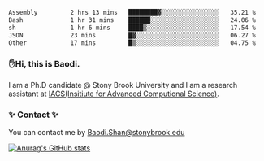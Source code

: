 <!--START_SECTION:waka-->

```txt
Assembly         2 hrs 13 mins   ████████▓░░░░░░░░░░░░░░░░   35.21 %
Bash             1 hr 31 mins    ██████░░░░░░░░░░░░░░░░░░░   24.06 %
sh               1 hr 6 mins     ████▒░░░░░░░░░░░░░░░░░░░░   17.54 %
JSON             23 mins         █▓░░░░░░░░░░░░░░░░░░░░░░░   06.27 %
Other            17 mins         █▒░░░░░░░░░░░░░░░░░░░░░░░   04.75 %
```

<!--END_SECTION:waka-->

### ✋Hi, this is Baodi. 

I am a Ph.D candidate @ Stony Brook University and I am a research assistant at [IACS(Insitiute for Advanced Computional Science)](https://iacs.stonybrook.edu/).

### ✨ Contact ✨

You can contact me by [Baodi.Shan@stonybrook.edu](mailto:Baodi.Shan@stonybrook.edu)

[![Anurag's GitHub stats](https://github-readme-stats.vercel.app/api?username=lwshanbd&theme=jolly&show_icons=true&count_private=true&include_all_commits=true)](https://github.com/anuraghazra/github-readme-stats)



<!--
**lwshanbd/lwshanbd** is a ✨ _special_ ✨ repository because its `README.md` (this file) appears on your GitHub profile.

Here are some ideas to get you started:

- 🔭 I’m currently working on ...
- 🌱 I’m currently learning ...
- 👯 I’m looking to collaborate on ...
- 🤔 I’m looking for help with ...
- 💬 Ask me about ...
- 📫 How to reach me: ...
- 😄 Pronouns: ...
- ⚡ Fun fact: ...
-->
